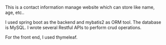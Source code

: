 This is a contact information manage website which can store like name, age, etc.. 

I used spring boot as the backend and mybatis2 as ORM tool. The database is MySQL. I wrote several Restful APIs to perform crud operations.

For the front end, I used thymeleaf.
